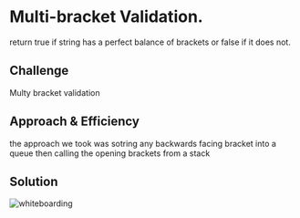 # Multi-bracket Validation.
return true if string has a perfect balance of brackets or false if it does not.
## Challenge
Multy bracket validation

## Approach & Efficiency
the approach we took was sotring any backwards facing bracket into a queue then calling the opening brackets from a stack
## Solution
![whiteboarding](assets/capture1.PNG)
